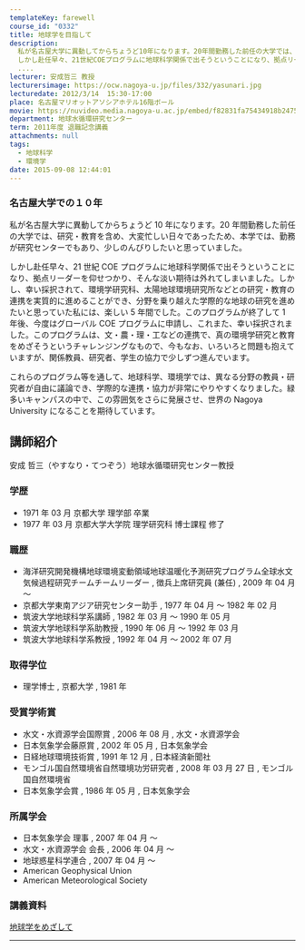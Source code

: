 ```yaml
---
templateKey: farewell
course_id: "0332"
title: 地球学を目指して
description:
  私が名古屋大学に異動してからちょうど10年になります。20年間勤務した前任の大学では、研究・教育を含め、大変忙しい日々であったため、本学では、勤務が研究センターでもあり、少しのんびりしたいと思っていました。
  しかし赴任早々、21世紀COEプログラムに地球科学関係で出そうということになり、拠点リーダーを仰せつかり、そんな淡い期待は外れてしまいました。しかし、幸い採択されて、環境学研究科、太陽
  ....
lecturer: 安成哲三 教授
lecturersimage: https://ocw.nagoya-u.jp/files/332/yasunari.jpg
lecturedate: 2012/3/14  15:30-17:00
place: 名古屋マリオットアソシアホテル16階ボール
movie: https://nuvideo.media.nagoya-u.ac.jp/embed/f82831fa75434918b24752f864b9d89ab13e1f5c
department: 地球水循環研究センター
term: 2011年度 退職記念講義
attachments: null
tags:
  - 地球科学
  - 環境学
date: 2015-09-08 12:44:01
---
```


### 名古屋大学での１０年

私が名古屋大学に異動してからちょうど 10 年になります。20 年間勤務した前任の大学では、研究・教育を含め、大変忙しい日々であったため、本学では、勤務が研究センターでもあり、少しのんびりしたいと思っていました。

しかし赴任早々、21 世紀 COE プログラムに地球科学関係で出そうということになり、拠点リーダーを仰せつかり、そんな淡い期待は外れてしまいました。しかし、幸い採択されて、環境学研究科、太陽地球環境研究所などとの研究・教育の連携を実質的に進めることができ、分野を乗り越えた学際的な地球の研究を進めたいと思っていた私には、楽しい 5 年間でした。このプログラムが終了して 1 年後、今度はグローバル COE プログラムに申請し、これまた、幸い採択されました。このプログラムは、文・農・理・工などの連携で、真の環境学研究と教育をめざそうというチャレンジングなもので、今もなお、いろいろと問題も抱えていますが、関係教員、研究者、学生の協力で少しずつ進んでいます。

これらのプログラム等を通して、地球科学、環境学では、異なる分野の教員・研究者が自由に議論でき、学際的な連携・協力が非常にやりやすくなりました。緑多いキャンパスの中で、この雰囲気をさらに発展させ、世界の Nagoya University になることを期待しています。

## 講師紹介

安成 哲三（やすなり・てつぞう）地球水循環研究センター教授

### 学歴

- 1971 年 03 月 京都大学 理学部 卒業
- 1977 年 03 月 京都大学大学院 理学研究科 博士課程 修了

### 職歴

- 海洋研究開発機構地球環境変動領域地球温暖化予測研究プログラム全球水文気候過程研究チームチームリーダー , 徴兵上席研究員 (兼任) , 2009 年 04 月 〜
- 京都大学東南アジア研究センター助手 , 1977 年 04 月 〜 1982 年 02 月
- 筑波大学地球科学系講師 , 1982 年 03 月 〜 1990 年 05 月
- 筑波大学地球科学系助教授 , 1990 年 06 月 〜 1992 年 03 月
- 筑波大学地球科学系教授 , 1992 年 04 月 〜 2002 年 07 月

### 取得学位

- 理学博士 , 京都大学 , 1981 年

### 受賞学術賞

- 水文・水資源学会国際賞 , 2006 年 08 月 , 水文・水資源学会
- 日本気象学会藤原賞 , 2002 年 05 月 , 日本気象学会
- 日経地球環境技術賞 , 1991 年 12 月 , 日本経済新聞社
- モンゴル国自然環境省自然環境功労研究者 , 2008 年 03 月 27 日 , モンゴル国自然環境省
- 日本気象学会賞 , 1986 年 05 月 , 日本気象学会

### 所属学会

- 日本気象学会 理事 , 2007 年 04 月 〜
- 水文・水資源学会 会長 , 2006 年 04 月 〜
- 地球惑星科学連合 , 2007 年 04 月 〜
- American Geophysical Union
- American Meteorological Society

### 講義資料

[地球学をめざして](https://ocw.nagoya-u.jp/files/332/H23yasunari_lastlecture_materials3.pdf)

---

